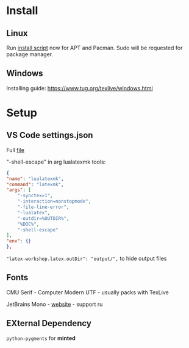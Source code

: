 # Install
## Linux
Run [install script](utils/install.sh) now for APT and Pacman. Sudo will be requested for package manager.

## Windows

Installing guide:
https://www.tug.org/texlive/windows.html


# Setup
## VS Code settings.json

Full [file](.vscode/settings.json)

"-shell-escape" in arg lualatexmk tools:

```json
{
"name": "lualatexmk",
"command": "latexmk",
"args": [
    "-synctex=1",
    "-interaction=nonstopmode",
    "-file-line-error",
    "-lualatex",
    "-outdir=%OUTDIR%",
    "%DOC%",
    "-shell-escape"
],
"env": {}
},
```


`"latex-workshop.latex.outDir": "output/",` to hide output files

## Fonts

CMU Serif - Computer Modern UTF - usually packs with TexLive

JetBrains Mono - [website](https://www.jetbrains.com/lp/mono/) - support ru

## EXternal Dependency

`python-pygments` for **minted**